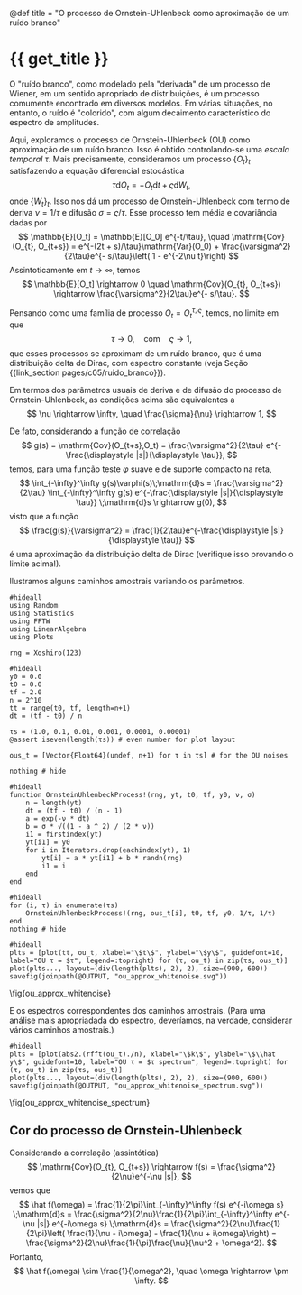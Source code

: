 
@def title = "O processo de Ornstein-Uhlenbeck como aproximação de um ruído branco"

# {{ get_title }}

O "ruído branco", como modelado pela "derivada" de um processo de Wiener, em um sentido apropriado de distribuições, é um processo comumente encontrado em diversos modelos. Em várias situações, no entanto, o ruído é "colorido", com algum decaimento característico do espectro de amplitudes.

Aqui, exploramos o processo de Ornstein-Uhlenbeck (OU) como aproximação de um ruído branco. Isso é obtido controlando-se uma *escala temporal* $\tau.$ Mais precisamente, consideramos um processo $\{O_t\}_t$ satisfazendo a equação diferencial estocástica
$$
    \tau \mathrm{d}O_t = - O_t\mathrm{d}t + \varsigma \mathrm{d}W_t,
$$
onde $\{W_t\}_t.$ Isso nos dá um processo de Ornstein-Uhlenbeck com termo de deriva $\nu = 1/\tau$ e difusão $\sigma = \varsigma/\tau.$ Esse processo tem média e covariância dadas por
$$
\mathbb{E}[O_t] = \mathbb{E}[O_0] e^{-t/\tau}, \quad
\mathrm{Cov}(O_{t}, O_{t+s}) = e^{-(2t + s)/\tau}\mathrm{Var}(O_0) + \frac{\varsigma^2}{2\tau}e^{- s/\tau}\left( 1 - e^{-2\nu t}\right)
$$
Assintoticamente em $t\rightarrow \infty,$ temos
$$
\mathbb{E}[O_t] \rightarrow 0  \quad
\mathrm{Cov}(O_{t}, O_{t+s}) \rightarrow \frac{\varsigma^2}{2\tau}e^{- s/\tau}.
$$

Pensando como uma família de processo $O_t = O_t^{\tau, \varsigma},$ temos, no limite em que
$$
\tau \rightarrow 0, \quad \textrm{com} \quad \varsigma \rightarrow 1,
$$
que esses processos se aproximam de um ruído branco, que é uma distribuição delta de Dirac, com espectro constante (veja Seção {{link_section pages/c05/ruido_branco}}). 

Em termos dos parâmetros usuais de deriva e de difusão do processo de Ornstein-Uhlenbeck, as condições acima são equivalentes a
$$
\nu \rightarrow \infty, \quad \frac{\sigma}{\nu} \rightarrow 1,
$$

De fato, considerando a função de correlação
$$
    g(s) = \mathrm{Cov}(O_{t+s},O_t) = \frac{\varsigma^2}{2\tau} e^{-\frac{\displaystyle |s|}{\displaystyle \tau}},
$$
temos, para uma função teste $\varphi$ suave e de suporte compacto na reta,
$$
    \int_{-\infty}^\infty g(s)\varphi(s)\;\mathrm{d}s = \frac{\varsigma^2}{2\tau} \int_{-\infty}^\infty g(s) e^{-\frac{\displaystyle |s|}{\displaystyle \tau}} \;\mathrm{d}s \rightarrow g(0),
$$
visto que a função
$$
    \frac{g(s)}{\varsigma^2} = \frac{1}{2\tau}e^{-\frac{\displaystyle |s|}{\displaystyle \tau}}
$$
é uma aproximação da distribuição delta de Dirac (verifique isso provando o limite acima!).

Ilustramos alguns caminhos amostrais variando os parâmetros.

```julia:ou_approx_whitenoise
#hideall
using Random
using Statistics
using FFTW
using LinearAlgebra
using Plots

rng = Xoshiro(123)
```

```julia:ou_approx_whitenoise
#hideall
y0 = 0.0
t0 = 0.0
tf = 2.0
n = 2^10
tt = range(t0, tf, length=n+1)
dt = (tf - t0) / n

τs = (1.0, 0.1, 0.01, 0.001, 0.0001, 0.00001)
@assert iseven(length(τs)) # even number for plot layout

ous_t = [Vector{Float64}(undef, n+1) for τ in τs] # for the OU noises

nothing # hide
```

```julia:ou_approx_whitenoise
#hideall
function OrnsteinUhlenbeckProcess!(rng, yt, t0, tf, y0, ν, σ)
    n = length(yt)
    dt = (tf - t0) / (n - 1)
    a = exp(-ν * dt)
    b = σ * √((1 - a ^ 2) / (2 * ν))
    i1 = firstindex(yt)
    yt[i1] = y0
    for i in Iterators.drop(eachindex(yt), 1)
        yt[i] = a * yt[i1] + b * randn(rng)
        i1 = i
    end
end
```

```julia:ou_approx_whitenoise
#hideall
for (i, τ) in enumerate(τs)
    OrnsteinUhlenbeckProcess!(rng, ous_t[i], t0, tf, y0, 1/τ, 1/τ)
end
nothing # hide
```

```julia:ou_approx_whitenoise
#hideall
plts = [plot(tt, ou_t, xlabel="\$t\$", ylabel="\$y\$", guidefont=10, label="OU τ = $τ", legend=:topright) for (τ, ou_t) in zip(τs, ous_t)]
plot(plts..., layout=(div(length(plts), 2), 2), size=(900, 600))
savefig(joinpath(@OUTPUT, "ou_approx_whitenoise.svg"))
```
\fig{ou_approx_whitenoise}

E os espectros correspondentes dos caminhos amostrais. (Para uma análise mais apropriadada do espectro, deveríamos, na verdade, considerar vários caminhos amostrais.)

```julia:ou_approx_whitenoise
#hideall
plts = [plot(abs2.(rfft(ou_t)./n), xlabel="\$k\$", ylabel="\$\\hat y\$", guidefont=10, label="OU τ = $τ spectrum", legend=:topright) for (τ, ou_t) in zip(τs, ous_t)]
plot(plts..., layout=(div(length(plts), 2), 2), size=(900, 600))
savefig(joinpath(@OUTPUT, "ou_approx_whitenoise_spectrum.svg"))
```
\fig{ou_approx_whitenoise_spectrum}

## Cor do processo de Ornstein-Uhlenbeck

Considerando a correlação (assintótica)
$$
\mathrm{Cov}(O_{t}, O_{t+s}) \rightarrow f(s) = \frac{\sigma^2}{2\nu}e^{-\nu |s|},
$$
vemos que
$$
\hat f(\omega) = \frac{1}{2\pi}\int_{-\infty}^\infty f(s) e^{-i\omega s} \;\mathrm{d}s = \frac{\sigma^2}{2\nu}\frac{1}{2\pi}\int_{-\infty}^\infty e^{-\nu |s|} e^{-i\omega s} \;\mathrm{d}s = \frac{\sigma^2}{2\nu}\frac{1}{2\pi}\left( \frac{1}{\nu - i\omega} - \frac{1}{\nu + i\omega}\right) = \frac{\sigma^2}{2\nu}\frac{1}{\pi}\frac{\nu}{\nu^2 + \omega^2}.
$$
Portanto, 
$$
\hat f(\omega) \sim \frac{1}{\omega^2}, \quad \omega \rightarrow \pm \infty.
$$